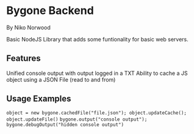 # Bygone Backend
By Niko Norwood

Basic NodeJS Library that adds some funtionality for basic web servers.

## Features
  Unified console output with output logged in a TXT
  Ability to cache a JS object using a JSON File (read to and from)

## Usage Examples
`object = new bygone.cachedFile("file.json"); object.updateCache(); object.updateFile()`
`bygone.output("console output");`
`bygone.debugOutput("hidden console output")`
